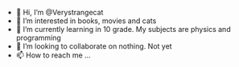 - 👋 Hi, I’m @Verystrangecat
- 👀 I’m interested in books, movies and cats
- 🌱 I’m currently learning in 10 grade. My subjects are physics and programming
- 💞️ I’m looking to collaborate on nothing. Not yet
- 📫 How to reach me ...

<!---
Verystrangecat/Verystrangecat is a ✨ special ✨ repository because its `README.md` (this file) appears on your GitHub profile.
You can click the Preview link to take a look at your changes.
--->
